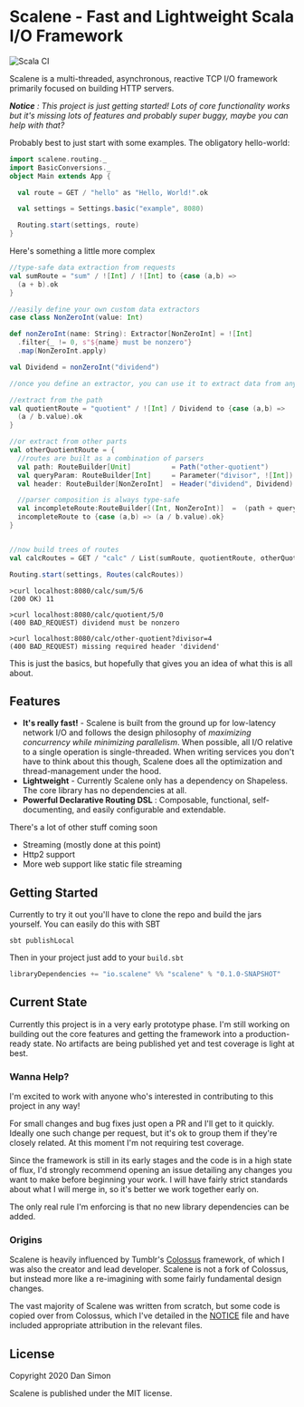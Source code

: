 # Scalene - Fast and Lightweight Scala I/O Framework

![Scala CI](https://github.com/DanSimon/scalene/workflows/Scala%20CI/badge.svg?branch=master)

Scalene is a multi-threaded, asynchronous, reactive TCP I/O framework
primarily focused on building HTTP servers.

_**Notice** : This project is just getting started!  Lots of core functionality
works but it's missing lots of features and probably super buggy, maybe you can
help with that?_

Probably best to just start with some examples.  The obligatory hello-world:
```scala
import scalene.routing._
import BasicConversions._
object Main extends App {

  val route = GET / "hello" as "Hello, World!".ok

  val settings = Settings.basic("example", 8080)

  Routing.start(settings, route)
}
```
Here's something a little more complex
```scala
//type-safe data extraction from requests
val sumRoute = "sum" / ![Int] / ![Int] to {case (a,b) => 
  (a + b).ok
}

//easily define your own custom data extractors
case class NonZeroInt(value: Int)

def nonZeroInt(name: String): Extractor[NonZeroInt] = ![Int]
  .filter{_ != 0, s"${name} must be nonzero"}
  .map(NonZeroInt.apply)

val Dividend = nonZeroInt("dividend")

//once you define an extractor, you can use it to extract data from any part of the request...

//extract from the path
val quotientRoute = "quotient" / ![Int] / Dividend to {case (a,b) =>
  (a / b.value).ok
}

//or extract from other parts
val otherQuotientRoute = {
  //routes are built as a combination of parsers
  val path: RouteBuilder[Unit]          = Path("other-quotient")
  val queryParam: RouteBuilder[Int]     = Parameter("divisor", ![Int])
  val header: RouteBuilder[NonZeroInt]  = Header("dividend", Dividend) 

  //parser composition is always type-safe
  val incompleteRoute:RouteBuilder[(Int, NonZeroInt)]  =  (path + queryParam + header) 
  incompleteRoute to {case (a,b) => (a / b.value).ok}
}


//now build trees of routes
val calcRoutes = GET / "calc" / List(sumRoute, quotientRoute, otherQuotientRoute)

Routing.start(settings, Routes(calcRoutes))
```
```
>curl localhost:8080/calc/sum/5/6
(200 OK) 11

>curl localhost:8080/calc/quotient/5/0
(400 BAD_REQUEST) dividend must be nonzero

>curl localhost:8080/calc/other-quotient?divisor=4
(400 BAD_REQUEST) missing required header 'dividend'
```

This is just the basics, but hopefully that gives you an idea of what this is all about.
## Features

* **It's really fast!** - Scalene is built from the ground up for low-latency network I/O and follows the design philosophy of _maximizing concurrency while minimizing parallelism_.  When possible, all I/O relative to a single operation is single-threaded.  When writing services you don't have to think about this though, Scalene does all the optimization and thread-management under the hood.
* **Lightweight** - Currently Scalene only has a dependency on Shapeless.  The core library has no dependencies at all.
* **Powerful Declarative Routing DSL** : Composable, functional, self-documenting, and easily configurable and extendable.


There's a lot of other stuff coming soon
* Streaming (mostly done at this point)
* Http2 support
* More web support like static file streaming

## Getting Started
Currently to try it out you'll have to clone the repo and build the jars yourself.  You can easily do this with SBT
```
sbt publishLocal
```
Then in your project just add to your `build.sbt`
```scala
libraryDependencies += "io.scalene" %% "scalene" % "0.1.0-SNAPSHOT" 
```
## Current State 

Currently this project is in a very early prototype phase.  I'm still working
on building out the core features and getting the framework into a
production-ready state.  No artifacts are being published yet and test coverage
is light at best.

### Wanna Help?

I'm excited to work with anyone who's interested in contributing to this
project in any way!

For small changes and bug fixes just open a PR and I'll get to it quickly.
Ideally one such change per request, but it's ok to group them if they're
closely related.  At this moment I'm not requiring test coverage.

Since the framework is still in its early stages and the code is in a high
state of flux, I'd strongly recommend opening an issue detailing any changes
you want to make before beginning your work.  I will have fairly strict
standards about what I will merge in, so it's better we work together early on.

The only real rule I'm enforcing is that no new library dependencies can be added.  

### Origins

Scalene is heavily influenced by Tumblr's [Colossus](https://github.com/tumblr/colossus) framework, of which I was also the creator and lead developer.  Scalene is not a fork of Colossus, but instead more like a re-imagining with some fairly fundamental design changes.  

The vast majority of Scalene was written from scratch, but some code is copied over from Colossus, which I've detailed in the [NOTICE](NOTICE) file and have included appropriate attribution in the relevant files.

## License

Copyright 2020 Dan Simon

Scalene is published under the MIT license.

